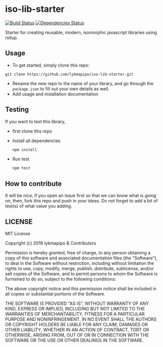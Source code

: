 # iso-lib-starter

[![Build Status](https://travis-ci.org/lykmapipo/iso-lib-starter.svg?branch=develop)](https://travis-ci.org/lykmapipo/iso-lib-starter)
[![Dependencies Status](https://david-dm.org/lykmapipo/iso-lib-starter.svg?style=flat-square)](https://david-dm.org/lykmapipo/iso-lib-starter)

Starter for creating reusable, modern, isomorphic javascript libraries using rollup.

## Usage
- To get started, simply clone this repo:
```
git clone https://github.com/lykmapipo/iso-lib-starter.git
```
- Rename the new repo to the name of your library, and go through the `package.json` to fill out your own details as well.
- Add usage and installation documentation

## Testing

If you want to test this library,

- first clone this repo
- Install all dependencies

  ```sh
  npm install
  ```

- Run test
  ```sh
  npm test
  ```

## How to contribute

It will be nice, if you open an issue first so that we can know what is going on, then, fork this repo and push in your ideas. Do not forget to add a bit of test(s) of what value you adding.

## LICENSE

MIT License

Copyright (c) 2019 lykmapipo & Contributors

Permission is hereby granted, free of charge, to any person obtaining a copy of this software and associated documentation files (the "Software"), to deal in the Software without restriction, including without limitation the rights to use, copy, modify, merge, publish, distribute, sublicense, and/or sell copies of the Software, and to permit persons to whom the Software is furnished to do so, subject to the following conditions:

The above copyright notice and this permission notice shall be included in all copies or substantial portions of the Software.

THE SOFTWARE IS PROVIDED "AS IS", WITHOUT WARRANTY OF ANY KIND, EXPRESS OR IMPLIED, INCLUDING BUT NOT LIMITED TO THE WARRANTIES OF MERCHANTABILITY, FITNESS FOR A PARTICULAR PURPOSE AND NONINFRINGEMENT. IN NO EVENT SHALL THE AUTHORS OR COPYRIGHT HOLDERS BE LIABLE FOR ANY CLAIM, DAMAGES OR OTHER LIABILITY, WHETHER IN AN ACTION OF CONTRACT, TORT OR OTHERWISE, ARISING FROM, OUT OF OR IN CONNECTION WITH THE SOFTWARE OR THE USE OR OTHER DEALINGS IN THE SOFTWARE.
